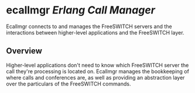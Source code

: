 # ecallmgr *Erlang Call Manager*

Ecallmgr connects to and manages the FreeSWITCH servers and the interactions between higher-level applications and the FreeSWITCH layer.

## Overview

Higher-level applications don't need to know which FreeSWITCH server the call they're processing is located on. Ecallmgr manages the bookkeeping of where calls and conferences are, as well as providing an abstraction layer over the particulars of the FreeSWITCH commands.
